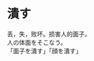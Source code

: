 # 潰す

<div class="vocab-term">
<div class="vocab-term-title">丢，失，败坏。损害人的面子。</div>
<div class="vocab-term-content">
人の体面をそこなう。
<br>
「面子を潰す」「顔を潰す」
</div>
</div>